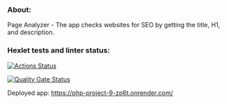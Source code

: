 ### About:
Page Analyzer - The app checks websites for SEO by getting the title, H1, and description.

### Hexlet tests and linter status:
[![Actions Status](https://github.com/barsheel/php-project-9/actions/workflows/hexlet-check.yml/badge.svg)](https://github.com/barsheel/php-project-9/actions)

[![Quality Gate Status](https://sonarcloud.io/api/project_badges/measure?project=barsheel_php-project-9&metric=alert_status)](https://sonarcloud.io/summary/new_code?id=barsheel_php-project-9)

Deployed app: https://php-project-9-zp6t.onrender.com/
